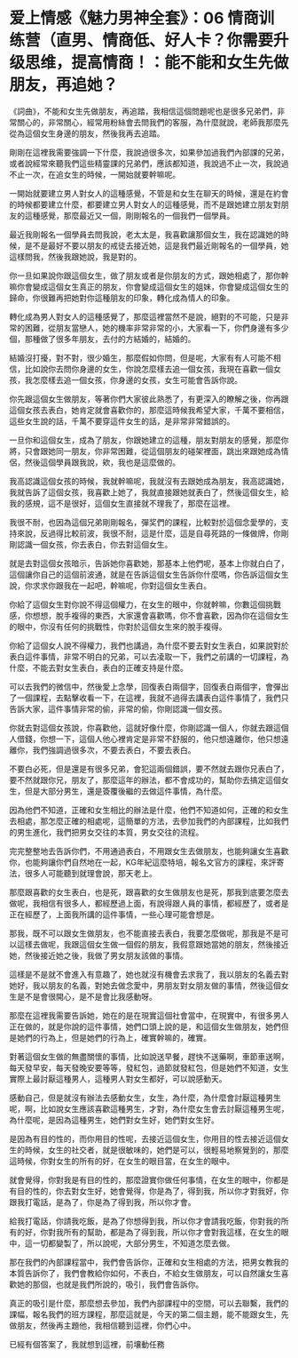 # 爱上情感《魅力男神全套》：06 情商训练营（直男、情商低、好人卡？你需要升级思维，提高情商！：能不能和女生先做朋友，再追她？

《詞曲》，不能和女生先做朋友，再追踏，我相信這個問題呢也是很多兄弟們，非常關心的，非常關心，經常用粉絲會去問我們的客服，為什麼就說，老師我那麼先從為這個女生身邊的朋友，然後我再去追踏。

剛剛在這裡我需要強調一下什麼，我說過很多次，如果參加過我們內部課的兄弟，或者說經常來聽我們這些精靈課的兄弟們，應該都知道，我說過不止一次，我說過不止一次，在追女生的時候，一開始就要幹嘛呢。

一開始就要建立男人對女人的這種感覺，不管是和女生在聊天的時候，還是在約會的時候都要建立什麼，都要建立男人對女人的這種感覺，而不是跟她建立朋友對朋友的這種感覺，那麼最近又一個，剛剛報名的一個我們一個學員。

最近我剛報名一個學員去問我說，老太太是，我喜歡讓那個女生，我在認識她的時候，是不是最好不要以朋友的戒徒去接近她，這是我們最近剛報名的一個學員，她這樣問我，然後我跟她說，我是對的。

你一旦如果說你跟這個女生，做了朋友或者是你朋友的方式，跟她相處了，那你幹嘛你會變成這個女生真正的朋友，你會變成這個女生的姐妹，你會變成這個女生的歸命，你很難再把她對你這種朋友的印象，轉化成為情人的印象。

轉化成為男人對女人的這種感覺了，那麼這裡當然不是說，絕對的不可能，只是非常的困難，從朋友當戀人，她的機率非常非常的小，大家看一下，你們身邊有多少個，那種做了很多年朋友，去付的方結婚的，結婚的。

結婚沒打擾，對不對，很少婚生，那麼假如你問，但是呢，大家有有人可能不相信，比如說你去問你身邊的女生，你說怎麼樣去追一個女孩，我現在喜歡一個女孩，我怎麼樣去追一個女孩，你身邊的女孩，女生可能會告訴你說。

你先跟這個女生做朋友，等著你們大家彼此熟悉了，有更深入的瞭解之後，你再跟這個女孩去表白，她肯定就會喜歡你的，那麼這時候我希望大家，千萬不要相信，這些女生說的話，千萬不要穿這件女生的話，是非常非常錯誤的。

一旦你和這個女生，成為了朋友，你跟她建立的這種，朋友對朋友的感覺，那麼你將，只會跟她同一朋友，你非常困難，從這個朋友的碰架裡面，跳出來跟她成為情侶，然後這個學員跟我說，欸，我也是這麼做的。

我高認識這個女孩的時候，我就幹嘛呢，我就沒有去跟她成為朋友，我高認識她，我就告訴了這個女孩，我喜歡上她了，我就直接跟她就表白了，然後這個女生，給我的感規，這不是很好，這個女生直接就不理我了，那麼在這裡。

我很不耐，也因為這個兄弟剛剛報名，彈奖們的課程，比較對於這個念愛學的，支持來說，反過得比較前波，我很不耐，這是什麼，這是自尋死路的一條做牌，你剛剛認識一個女孩，你去表白，你去對這個女生。

就是去對這個女孩暗示，告訴她你喜歡她，那基本上他們呢，基本上你就白白了，這個讓你自己的這個前波通，就是在告訴這個女生告訴你什麼嗎，你告訴這個女生說，你求求你跟我在一起吧，幹嘛呢，你對這個女生表白。

你給了這個女生對你說不得這個權力，在女生的眼中，你就幹嘛，你數這個挑戰感，你想想，脫手複得的東西，大家還會喜歡嗎，你不會喜歡，因為你在這個女生的眼中，你沒有任何的挑戰性，你對於這個女生來的脫手複得。

你給了這個女人說不得權力，我們也講過，為什麼不要去對女生表白，如果說對於表白這件事情，非常不明白的兄弟，可以去凌取一下，我們之前講的一切課程，為什麼，不能去對女生表白，表白的正確支持是什麼。

可以去我們的微信中，然後愛上念學，回復表白兩個字，回復表白兩個字，會彈出了一個課程，去點擊收看一下，在這裡，我就不過得去講表白這件事情了，我們只告訴大家，這件事情非常的偷，非常的偷，你剛認識一個女孩。

你就去對這個女孩說，你喜歡他，這就好像什麼，你剛認識一個人，你就去跟這個人借錢，你想一下，這個人他心裡肯定是非常不舒服的，他只想遠離你，他只想遠離你，我們強調過很多次，不要去表白，不要去表白。

不要白必死，但是還是有很多兄弟，會犯這兩個錯誤，要不然就去跟你兄表白了，要不然就跟你兄，朋友了，那麼這年的辦法，都不會成功的，幫助你去搞定這個女生，但是大部分男生，還是簽覆後繼的去做這件事情，為什麼。

因為他們不知道，正確和女生相比的辦法是什麼，他們不知道如何，正確的和女生去相處，那怎麼正確的相處呢，這簡單的方法，去參加我們的內部課程，比如我們的男生進化，我們把男女交往的本質，男女交往的流程。

完完整整地去告訴你們，不用通過表白，不用跟女生去做朋友，也能夠讓女生喜歡你，也能夠讓你們自然地在一起，KG年紀這麼特培，報名文官方的課程，來評寄法，很多人可能聽到就理會說，那天老上。

那麼跟喜歡的女生表白，也是死，跟喜歡的女生做朋友也是死，那我到底要怎麼去做呢，我相信有很多人，都經歷過上面，有說得跟人員的事情，都經歷了，或者是正在經歷了，上面我所講的這件事情，一些心理可能會想是。

那我，既不可以跟女生做朋友，也不能直接去表白，我要怎麼做呢，那我是不是可以這樣去做呢，我跟這個女生做一個假的朋友，我假意跟她當她的朋友，然後接近她，然後接近她之後，我做了男女朋友該做的事情。

這樣是不是就不會進入有意趣了，她也就沒有機會去求我了，我以朋友的名義去對她好，我以朋友的名義，對她去做念愛中，男朋友對女朋友做的事情，然後這個女生是不是會很開心，是不是會比我感動呀。

那麼在這裡我需要告訴她，她在的是在現實這個社會當中，在現實中，有很多男人正在做的，就是你說的這件事情，她們口頭上說的是，和這個女生做朋友，她們但是她們的行為上，但是她們的行為上，確實幹嘛的，確實。

對著這個女生做的無盡關懷的事情，比如說送早餐，趕快不送藥啊，車節車送啊，每天發早安，每天發晚安要等等，發紅包，過節就發紅包，但是她們不知道，女生實際上最討厭這種男人，這種男人對女生都好，可以說感動天。

感動自己，但是就沒有辦法去感動女生，女生，為什麼，為什麼會討厭這種男生呢，啊，比如說女生應該喜歡這種男生，才對，為什麼女生會去討厭這種男生呢，為什麼呢，是因為這種男生，她們對女生好，她們對女生好。

是因為有目的性的，而你用目的性呢，去接近這個女生，你用目的性去接近這個女生的時候，女生的社交者，就是很敏味的，她們是可以，很輕易地察覺到的，那麼這時候，你對女生的所有的好，在女生的眼目當，在女生的眼中。

就會覺得，你對我是有目的性的，那麼證實你做任何事情，在女生的眼中，你都是有目的性的，你去對女生好，她會覺得，你是為了，得到我，所以你才對我好，你跟我打電話，是為了，你是為了得到我，所以你才會。

給我打電話，你請我吃飯，是為了你想得到我，所以你才會請我吃飯，你對我的所有的好，你對我所有的幫助，都是為了得到我，所以你才會對我這樣，在女生的眼中，這一切都變製了，所以說呢，大部分男生，不知道怎麼去做。

那在我們的內部課程當中，我們會告訴你，正確和女生相處的方法，把男女教我的本質告訴你了，我們會教給你如何，不表白，不給女生做朋友，可以自然讓女生喜歡她的那個，也就是我們所說的，吸引，我們會告訴你。

真正的吸引是什麼，那麼想去參加，我們內部課程中的空間，可以去聯繫，我們的課幅，報名我們的班方課程，那麼這就是，今天的第二個主題，能不能跟女生，先做朋友，然後再主題他，我相信聽到這裡，你們心中。

已經有個答案了，我就想到這裡，前壤動任務
